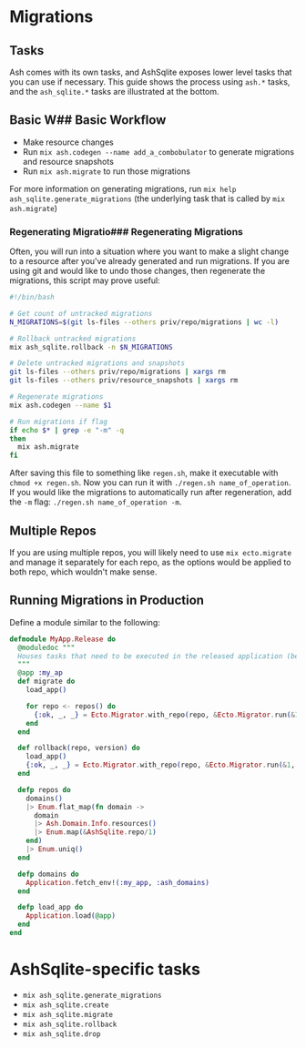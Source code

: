 # Migrations

## Tasks

Ash comes with its own tasks, and AshSqlite exposes lower level tasks that you can use if necessary. This guide shows the process using `ash.*` tasks, and the `ash_sqlite.*` tasks are illustrated at the bottom.

## Basic W## Basic Workflow

- Make resource changes
- Run `mix ash.codegen --name add_a_combobulator` to generate migrations and resource snapshots
- Run `mix ash.migrate` to run those migrations

For more information on generating migrations, run `mix help ash_sqlite.generate_migrations` (the underlying task that is called by `mix ash.migrate`)

### Regenerating Migratio### Regenerating Migrations

Often, you will run into a situation where you want to make a slight change to a resource after you've already generated and run migrations. If you are using git and would like to undo those changes, then regenerate the migrations, this script may prove useful:

```bash
#!/bin/bash

# Get count of untracked migrations
N_MIGRATIONS=$(git ls-files --others priv/repo/migrations | wc -l)

# Rollback untracked migrations
mix ash_sqlite.rollback -n $N_MIGRATIONS

# Delete untracked migrations and snapshots
git ls-files --others priv/repo/migrations | xargs rm
git ls-files --others priv/resource_snapshots | xargs rm

# Regenerate migrations
mix ash.codegen --name $1

# Run migrations if flag
if echo $* | grep -e "-m" -q
then
  mix ash.migrate
fi
```

After saving this file to something like `regen.sh`, make it executable with `chmod +x regen.sh`. Now you can run it with `./regen.sh name_of_operation`. If you would like the migrations to automatically run after regeneration, add the `-m` flag: `./regen.sh name_of_operation -m`.

## Multiple Repos

If you are using multiple repos, you will likely need to use `mix ecto.migrate` and manage it separately for each repo, as the options would
be applied to both repo, which wouldn't make sense.

## Running Migrations in Production

Define a module similar to the following:

```elixir
defmodule MyApp.Release do
  @moduledoc """
  Houses tasks that need to be executed in the released application (because mix is not present in releases).
  """
  @app :my_ap
  def migrate do
    load_app()

    for repo <- repos() do
      {:ok, _, _} = Ecto.Migrator.with_repo(repo, &Ecto.Migrator.run(&1, :up, all: true))
    end
  end

  def rollback(repo, version) do
    load_app()
    {:ok, _, _} = Ecto.Migrator.with_repo(repo, &Ecto.Migrator.run(&1, :down, to: version))
  end

  defp repos do
    domains()
    |> Enum.flat_map(fn domain ->
      domain
      |> Ash.Domain.Info.resources()
      |> Enum.map(&AshSqlite.repo/1)
    end)
    |> Enum.uniq()
  end

  defp domains do
    Application.fetch_env!(:my_app, :ash_domains)
  end

  defp load_app do
    Application.load(@app)
  end
end
```

# AshSqlite-specific tasks

- `mix ash_sqlite.generate_migrations`
- `mix ash_sqlite.create`
- `mix ash_sqlite.migrate`
- `mix ash_sqlite.rollback`
- `mix ash_sqlite.drop`

